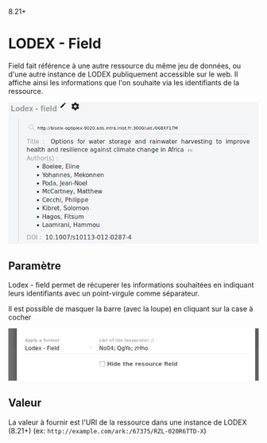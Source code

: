 8.21+


# LODEX - Field

Field fait référence à une autre ressource du même jeu de données, ou d'une autre instance de LODEX publiquement accessible sur le web. Il affiche ainsi les informations que l'on souhaite via les identifiants de la ressource.

![exemple d'affichage](/assets/FormatLodexField.png)


## Paramètre

Lodex - field permet de récuperer les informations souhaitées en indiquant leurs identifiants avec un point-virgule comme séparateur.

Il est possible de masquer la barre (avec la loupe) en cliquant sur la case à cocher

![Affichage coté administrateur](/assets/FormatLodexFieldAdmin.png)



## Valeur

La valeur à fournir est l'URI de la ressource dans une instance de LODEX (8.21+) \(ex: `http://example.com/ark:/67375/RZL-020R6TTD-X`\)





